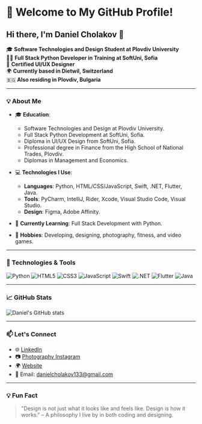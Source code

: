 
# 🌟 Welcome to My GitHub Profile!

## Hi there, I'm Daniel Cholakov 👋

🎓 **Software Technologies and Design Student at Plovdiv University**  
👨‍💻 **Full Stack Python Developer in Training at SoftUni, Sofia**  
🎨 **Certified UI/UX Designer**  
🌍 **Currently based in Dietwil, Switzerland**  
🇧🇬 **Also residing in Plovdiv, Bulgaria**

---

### 💡 About Me

- 🎓 **Education**:
  - Software Technologies and Design at Plovdiv University.
  - Full Stack Python Development at SoftUni, Sofia.
  - Diploma in UI/UX Design from SoftUni, Sofia.
  - Professional degree in Finance from the High School of National Trades, Plovdiv.
  - Diplomas in Management and Economics.

- 💻 **Technologies I Use**:
  - **Languages**: Python, HTML/CSS/JavaScript, Swift, .NET, Flutter, Java.
  - **Tools**: PyCharm, IntelliJ, Rider, Xcode, Visual Studio Code, Visual Studio.
  - **Design**: Figma, Adobe Affinity.

- 🌱 **Currently Learning**: Full Stack Development with Python.

- 🎯 **Hobbies**: Developing, designing, photography, fitness, and video games.

---

### 🔧 Technologies & Tools

![Python](https://img.shields.io/badge/-Python-3776AB?style=flat&logo=python&logoColor=white)
![HTML5](https://img.shields.io/badge/-HTML5-E34F26?style=flat&logo=html5&logoColor=white)
![CSS3](https://img.shields.io/badge/-CSS3-1572B6?style=flat&logo=css3&logoColor=white)
![JavaScript](https://img.shields.io/badge/-JavaScript-F7DF1E?style=flat&logo=javascript&logoColor=black)
![Swift](https://img.shields.io/badge/-Swift-FA7343?style=flat&logo=swift&logoColor=white)
![.NET](https://img.shields.io/badge/-.NET-512BD4?style=flat&logo=.net&logoColor=white)
![Flutter](https://img.shields.io/badge/-Flutter-02569B?style=flat&logo=flutter&logoColor=white)
![Java](https://img.shields.io/badge/-Java-007396?style=flat&logo=java&logoColor=white)

---

### 📈 GitHub Stats

![Daniel's GitHub stats](https://github-readme-stats.vercel.app/api?username=YourUsername&show_icons=true&hide_border=true&theme=radical)

---

### 📫 Let's Connect

- 🌐 [LinkedIn](https://www.linkedin.com/in/daniel-cholakov-06b70b261/)
- 📷 [Photography Instagram](https://www.instagram.com/kxn_s_kapaci/)
- 🌍 [Website](https://www.danielcholakov.ch)
- 📧 Email: danielcholakov133@gmail.com

---

### 💡 Fun Fact

> "Design is not just what it looks like and feels like. Design is how it works." – A philosophy I live by in both coding and designing.
